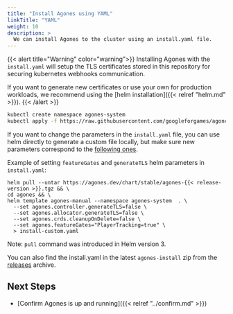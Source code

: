 ```yaml
---
title: "Install Agones using YAML"
linkTitle: "YAML"
weight: 10
description: >
  We can install Agones to the cluster using an install.yaml file.
---
```


{{< alert title="Warning" color="warning">}}
Installing Agones with the `install.yaml` will setup the TLS certificates stored in this repository for securing
kubernetes webhooks communication. 

If you want to generate new certificates or use your own for production workloads,
we recommend using the [helm installation]({{< relref "helm.md" >}}).
{{< /alert >}}

```bash
kubectl create namespace agones-system
kubectl apply -f https://raw.githubusercontent.com/googleforgames/agones/{{< release-branch >}}/install/yaml/install.yaml
```

If you want to change the parameters in the `install.yaml` file, you can use helm directly to generate a custom file locally, but make sure new parameters correspond to the [following ones](https://agones.dev/site/docs/installation/install-agones/helm/#configuration).

Example of setting `featureGates` and `generateTLS` helm parameters in `install.yaml`:
```
helm pull --untar https://agones.dev/chart/stable/agones-{{< release-version >}}.tgz && \
cd agones && \
helm template agones-manual --namespace agones-system  . \
  --set agones.controller.generateTLS=false \
  --set agones.allocator.generateTLS=false \
  --set agones.crds.cleanupOnDelete=false \
  --set agones.featureGates="PlayerTracking=true" \
  > install-custom.yaml
```
Note: `pull` command was introduced in Helm version 3.

You can also find the install.yaml in the latest `agones-install` zip from the [releases](https://github.com/googleforgames/agones/releases) archive.

## Next Steps

- [Confirm Agones is up and running]({{< relref "../confirm.md" >}})
